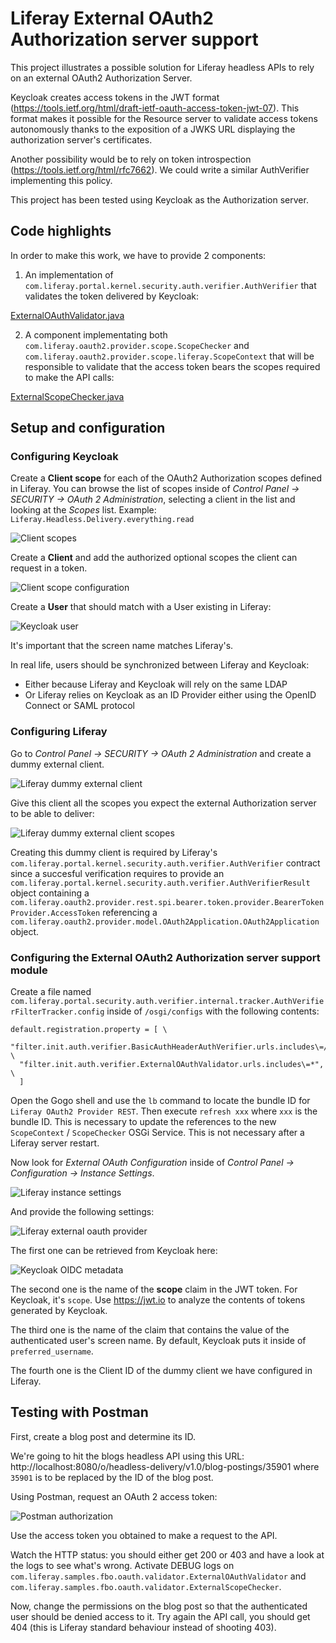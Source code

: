 # Liferay External OAuth2 Authorization server support

This project illustrates a possible solution for Liferay headless APIs to rely on
an external OAuth2 Authorization Server.

Keycloak creates access tokens in the JWT format (https://tools.ietf.org/html/draft-ietf-oauth-access-token-jwt-07).
This format makes it possible for the Resource server to validate access tokens autonomously thanks to the exposition of
a JWKS URL displaying the authorization server's certificates.

Another possibility would be to rely on token introspection (https://tools.ietf.org/html/rfc7662).
We could write a similar AuthVerifier implementing this policy.

This project has been tested using Keycloak as the Authorization server.

## Code highlights

In order to make this work, we have to provide 2 components:

1. An implementation of `com.liferay.portal.kernel.security.auth.verifier.AuthVerifier` that validates the token delivered
by Keycloak:

[ExternalOAuthValidator.java](./modules/external-oauth-validator/src/main/java/com/liferay/samples/fbo/oauth/validator/ExternalOAuthValidator.java)

2. A component implementating both `com.liferay.oauth2.provider.scope.ScopeChecker` and `com.liferay.oauth2.provider.scope.liferay.ScopeContext`
that will be responsible to validate that the access token bears the scopes required to make the API calls:

[ExternalScopeChecker.java](./modules/external-oauth-validator/src/main/java/com/liferay/samples/fbo/oauth/validator/ExternalScopeChecker.java)

## Setup and configuration

### Configuring Keycloak

Create a **Client scope** for each of the OAuth2 Authorization scopes defined in Liferay.
You can browse the list of scopes inside of *Control Panel -> SECURITY -> OAuth 2 Administration*, selecting a client in the list and looking at the *Scopes* list.
Example: `Liferay.Headless.Delivery.everything.read`

![Client scopes](./doc/keycloak-client-scopes.png)

Create a **Client** and add the authorized optional scopes the client can request in a token.

![Client scope configuration](./doc/keycloak-client.png)

Create a **User** that should match with a User existing in Liferay:

![Keycloak user](./doc/keycloak-user.png)

It's important that the screen name matches Liferay's.

In real life, users should be synchronized between Liferay and Keycloak:

+ Either because Liferay and Keycloak will rely on the same LDAP
+ Or Liferay relies on Keycloak as an ID Provider either using the OpenID Connect or SAML protocol

### Configuring Liferay

Go to *Control Panel -> SECURITY -> OAuth 2 Administration* and create a dummy external client.

![Liferay dummy external client](./doc/liferay-dummy-external-client.png)

Give this client all the scopes you expect the external Authorization server to be able to deliver:

![Liferay dummy external client scopes](./doc/liferay-dummy-external-client-scopes.png)

Creating this dummy client is required by Liferay's `com.liferay.portal.kernel.security.auth.verifier.AuthVerifier` contract
since a succesful verification requires to provide an `com.liferay.portal.kernel.security.auth.verifier.AuthVerifierResult` object
containing a `com.liferay.oauth2.provider.rest.spi.bearer.token.provider.BearerTokenProvider.AccessToken` referencing a
`com.liferay.oauth2.provider.model.OAuth2Application.OAuth2Application` object.

### Configuring the External OAuth2 Authorization server support module

Create a file named `com.liferay.portal.security.auth.verifier.internal.tracker.AuthVerifierFilterTracker.config` inside of `/osgi/configs` with the following contents:

```
default.registration.property = [ \
  "filter.init.auth.verifier.BasicAuthHeaderAuthVerifier.urls.includes\=/*", \
  "filter.init.auth.verifier.ExternalOAuthValidator.urls.includes\=*", \
  ]
```
Open the Gogo shell and use the `lb` command to locate the bundle ID for `Liferay OAuth2 Provider REST`.
Then execute `refresh xxx` where `xxx` is the bundle ID. This is necessary to update the references to the new `ScopeContext` / `ScopeChecker` OSGi Service.
This is not necessary after a Liferay server restart.

Now look for *External OAuth Configuration* inside of *Control Panel -> Configuration -> Instance Settings*.

![Liferay instance settings](./doc/liferay-instance-settings.png)

And provide the following settings:

![Liferay external oauth provider](./doc/liferay-external-oauth-configuration.png)

The first one can be retrieved from Keycloak here:

![Keycloak OIDC metadata](./doc/keycloak-oidc-metadata.png)

The second one is the name of the **scope** claim in the JWT token. For Keycloak, it's `scope`.
Use https://jwt.io to analyze the contents of tokens generated by Keycloak.

The third one is the name of the claim that contains the value of the authenticated user's screen name.
By default, Keycloak puts it inside of `preferred_username`.

The fourth one is the Client ID of the dummy client we have configured in Liferay.

## Testing with Postman

First, create a blog post and determine its ID.

We're going to hit the blogs headless API using this URL: http://localhost:8080/o/headless-delivery/v1.0/blog-postings/35901 where `35901` is to be replaced by the ID of the blog post.

Using Postman, request an OAuth 2 access token:

![Postman authorization](./doc/postman-request-token.png)

Use the access token you obtained to make a request to the API.

Watch the HTTP status: you should either get 200 or 403 and have a look at the logs to see what's wrong. Activate DEBUG logs on `com.liferay.samples.fbo.oauth.validator.ExternalOAuthValidator` and
`com.liferay.samples.fbo.oauth.validator.ExternalScopeChecker`.

Now, change the permissions on the blog post so that the authenticated user should be denied access to it.
Try again the API call, you should get 404 (this is Liferay standard behaviour instead of shooting 403).
